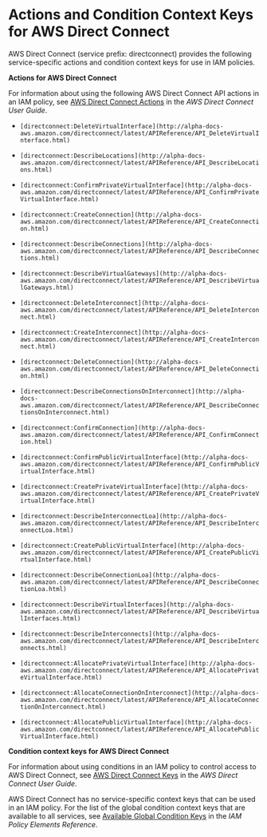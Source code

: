 # Actions and Condition Context Keys for AWS Direct Connect<a name="list_directconnect"></a>

AWS Direct Connect \(service prefix: directconnect\) provides the following service\-specific actions and condition context keys for use in IAM policies\.

**Actions for AWS Direct Connect**

For information about using the following AWS Direct Connect API actions in an IAM policy, see [AWS Direct Connect Actions](http://alpha-docs-aws.amazon.com/directconnect/latest/UserGuide/using_iam.html#actions) in the *AWS Direct Connect User Guide*\.

+ `[directconnect:DeleteVirtualInterface](http://alpha-docs-aws.amazon.com/directconnect/latest/APIReference/API_DeleteVirtualInterface.html)`

+ `[directconnect:DescribeLocations](http://alpha-docs-aws.amazon.com/directconnect/latest/APIReference/API_DescribeLocations.html)`

+ `[directconnect:ConfirmPrivateVirtualInterface](http://alpha-docs-aws.amazon.com/directconnect/latest/APIReference/API_ConfirmPrivateVirtualInterface.html)`

+ `[directconnect:CreateConnection](http://alpha-docs-aws.amazon.com/directconnect/latest/APIReference/API_CreateConnection.html)`

+ `[directconnect:DescribeConnections](http://alpha-docs-aws.amazon.com/directconnect/latest/APIReference/API_DescribeConnections.html)`

+ `[directconnect:DescribeVirtualGateways](http://alpha-docs-aws.amazon.com/directconnect/latest/APIReference/API_DescribeVirtualGateways.html)`

+ `[directconnect:DeleteInterconnect](http://alpha-docs-aws.amazon.com/directconnect/latest/APIReference/API_DeleteInterconnect.html)`

+ `[directconnect:CreateInterconnect](http://alpha-docs-aws.amazon.com/directconnect/latest/APIReference/API_CreateInterconnect.html)`

+ `[directconnect:DeleteConnection](http://alpha-docs-aws.amazon.com/directconnect/latest/APIReference/API_DeleteConnection.html)`

+ `[directconnect:DescribeConnectionsOnInterconnect](http://alpha-docs-aws.amazon.com/directconnect/latest/APIReference/API_DescribeConnectionsOnInterconnect.html)`

+ `[directconnect:ConfirmConnection](http://alpha-docs-aws.amazon.com/directconnect/latest/APIReference/API_ConfirmConnection.html)`

+ `[directconnect:ConfirmPublicVirtualInterface](http://alpha-docs-aws.amazon.com/directconnect/latest/APIReference/API_ConfirmPublicVirtualInterface.html)`

+ `[directconnect:CreatePrivateVirtualInterface](http://alpha-docs-aws.amazon.com/directconnect/latest/APIReference/API_CreatePrivateVirtualInterface.html)`

+ `[directconnect:DescribeInterconnectLoa](http://alpha-docs-aws.amazon.com/directconnect/latest/APIReference/API_DescribeInterconnectLoa.html)`

+ `[directconnect:CreatePublicVirtualInterface](http://alpha-docs-aws.amazon.com/directconnect/latest/APIReference/API_CreatePublicVirtualInterface.html)`

+ `[directconnect:DescribeConnectionLoa](http://alpha-docs-aws.amazon.com/directconnect/latest/APIReference/API_DescribeConnectionLoa.html)`

+ `[directconnect:DescribeVirtualInterfaces](http://alpha-docs-aws.amazon.com/directconnect/latest/APIReference/API_DescribeVirtualInterfaces.html)`

+ `[directconnect:DescribeInterconnects](http://alpha-docs-aws.amazon.com/directconnect/latest/APIReference/API_DescribeInterconnects.html)`

+ `[directconnect:AllocatePrivateVirtualInterface](http://alpha-docs-aws.amazon.com/directconnect/latest/APIReference/API_AllocatePrivateVirtualInterface.html)`

+ `[directconnect:AllocateConnectionOnInterconnect](http://alpha-docs-aws.amazon.com/directconnect/latest/APIReference/API_AllocateConnectionOnInterconnect.html)`

+ `[directconnect:AllocatePublicVirtualInterface](http://alpha-docs-aws.amazon.com/directconnect/latest/APIReference/API_AllocatePublicVirtualInterface.html)`

**Condition context keys for AWS Direct Connect**

For information about using conditions in an IAM policy to control access to AWS Direct Connect, see [AWS Direct Connect Keys](http://alpha-docs-aws.amazon.com/directconnect/latest/UserGuide/using_iam.html#keys) in the *AWS Direct Connect User Guide*\.

AWS Direct Connect has no service\-specific context keys that can be used in an IAM policy\. For the list of the global condition context keys that are available to all services, see [Available Global Condition Keys](reference_policies_condition-keys.md#AvailableKeys) in the *IAM Policy Elements Reference*\.